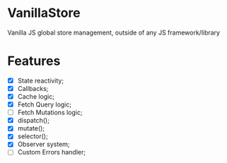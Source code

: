 # VanillaStore

Vanilla JS global store management, outside of any JS framework/library

# Features

- [X] State reactivity;
- [X] Callbacks;
- [X] Cache logic;
- [X] Fetch Query logic;
- [ ] Fetch Mutations logic;
- [X] dispatch();
- [X] mutate();
- [X] selector();
- [X] Observer system;
- [ ] Custom Errors handler;
